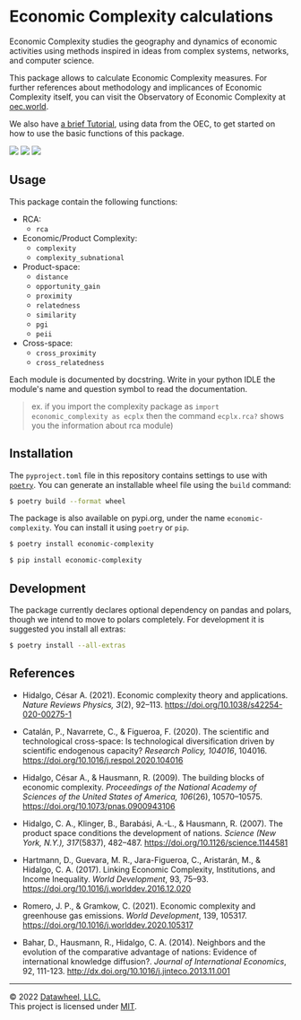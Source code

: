 # Economic Complexity calculations

Economic Complexity studies the geography and dynamics of economic activities using methods inspired in ideas from complex systems, networks, and computer science.

This package allows to calculate Economic Complexity measures. For further references about methodology and implicances of Economic Complexity itself, you can visit the Observatory of Economic Complexity at [oec.world](https://oec.world/en/resources/methods#economic-complexity).

We also have [a brief Tutorial](./docs/TUTORIAL.ipynb), using data from the OEC, to get started on how to use the basic functions of this package.

<a href="https://github.com/Datawheel/py-economic-complexity/blob/main/LICENSE"><img src="https://flat.badgen.net/github/license/Datawheel/py-economic-complexity" /></a>
<a href="https://github.com/Datawheel/py-economic-complexity/issues"><img src="https://flat.badgen.net/github/issues/Datawheel/py-economic-complexity" /></a>
<a href="https://pypi.org/project/economic-complexity/"><img src="https://flat.badgen.net/pypi/v/economic-complexity" /></a>

## Usage

This package contain the following functions:

* RCA:
  - `rca`
* Economic/Product Complexity:
  - `complexity`
  - `complexity_subnational`
* Product-space:
  - `distance`
  - `opportunity_gain`
  - `proximity`
  - `relatedness`
  - `similarity`
  - `pgi`
  - `peii`
* Cross-space:
  - `cross_proximity`
  - `cross_relatedness`

Each module is documented by docstring. Write in your python IDLE the module's name and question symbol to read the documentation.
> ex. if you import the complexity package as `import economic_complexity as ecplx` then the command `ecplx.rca?` shows you the information about rca module)

## Installation

The `pyproject.toml` file in this repository contains settings to use with [`poetry`](https://python-poetry.org/). You can generate an installable wheel file using the `build` command:

```bash
$ poetry build --format wheel
```

The package is also available on pypi.org, under the name `economic-complexity`. You can install it using `poetry` or `pip`.

```bash
$ poetry install economic-complexity
```
```bash
$ pip install economic-complexity
```

## Development

The package currently declares optional dependency on pandas and polars, though we intend to move to polars completely. For development it is suggested you install all extras:

```bash
$ poetry install --all-extras
```

## References

* Hidalgo, César A. (2021). Economic complexity theory and applications. _Nature Reviews Physics, 3_(2), 92–113. https://doi.org/10.1038/s42254-020-00275-1

* Catalán, P., Navarrete, C., & Figueroa, F. (2020). The scientific and technological cross-space: Is technological diversification driven by scientific endogenous capacity? _Research Policy, 104016_, 104016. https://doi.org/10.1016/j.respol.2020.104016

* Hidalgo, César A., & Hausmann, R. (2009). The building blocks of economic complexity. _Proceedings of the National Academy of Sciences of the United States of America, 106_(26), 10570–10575. https://doi.org/10.1073/pnas.0900943106

* Hidalgo, C. A., Klinger, B., Barabási, A.-L., & Hausmann, R. (2007). The product space conditions the development of nations. _Science (New York, N.Y.), 317_(5837), 482–487. https://doi.org/10.1126/science.1144581

* Hartmann, D., Guevara, M. R., Jara-Figueroa, C., Aristarán, M., & Hidalgo, C. A. (2017). Linking Economic Complexity, Institutions, and Income Inequality. _World Development_, 93, 75–93. https://doi.org/10.1016/j.worlddev.2016.12.020

* Romero, J. P., & Gramkow, C. (2021). Economic complexity and greenhouse gas emissions. _World Development_, 139, 105317. https://doi.org/10.1016/j.worlddev.2020.105317

* Bahar, D., Hausmann, R., Hidalgo, C. A. (2014). Neighbors and the evolution of the comparative advantage of nations: Evidence of international knowledge diffusion?. _Journal of International Economics_, 92, 111-123. http://dx.doi.org/10.1016/j.jinteco.2013.11.001


---
&copy; 2022 [Datawheel, LLC.](https://www.datawheel.us/)  
This project is licensed under [MIT](./LICENSE).
